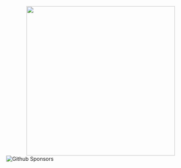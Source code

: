 <div id="header" align="center">
  <img src="http://www.cutecatgifs.com/wp-content/uploads/2013/12/Kitten-climbs-bunk-bed-ladder.gif" width="396" height="400">
</div>

<div id="badges">
  <img src="https://img.shields.io/github/sponsors/Feesh09?color=black&label=github&logo=white" alt="Github Sponsors"/>
  <img src="" alt=""/>
  <img src="" alt=""/>
</div>


